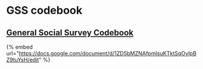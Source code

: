 # GSS codebook

## [General Social Survey Codebook](https://drive.google.com/open?id=17QCQIQfIA1lFamZsGquwaK9o3Nns1yp0\&usp=drive_fs)

{% embed url="https://docs.google.com/document/d/1ZD5bMZNAfpmlsuKTktSqOvlpBZ9tuYsH/edit" %}

